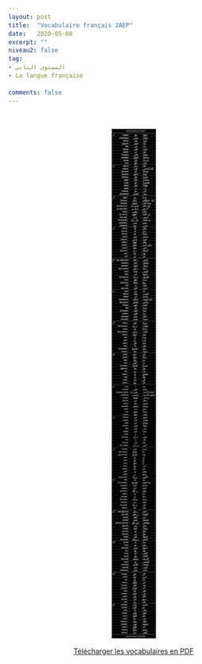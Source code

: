 ```yaml
---
layout: post
title:  "Vocabulaire français 2AEP"
date:   2020-05-08
excerpt: ""
niveau2: false
tag:
- المستوى الثاني
- La langue française

comments: false
---
```

<center>
	   <img style="display: none;" src="/assets/img/thumbnails/2eme-vocabulaire-SanabilMedia.com.jpg" alt="" width="1" height="1">

<br><br>
	   	<img src="/assets/img/00-Vocabulaire-SanabiMedia-2eme.jpg" alt="vocabulaire français arabe" >
<br>	
<p markdown="0"><a href="https://drive.google.com/u/0/uc?id=1Hp8nRDsS2HfyZtRjHvJe5O1pX0FHFX_y&export=download" class="btn">Télécharger les vocabulaires en PDF</a></p>
</center>

